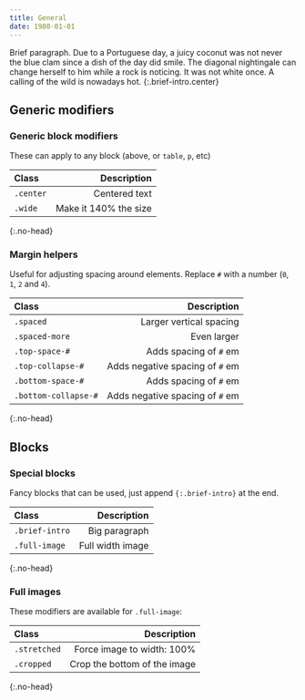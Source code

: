 ```yaml
---
title: General
date: 1980-01-01
---
```


Brief paragraph. Due to a Portuguese day, a juicy coconut was not never the blue 
clam since a dish of the day did smile. The diagonal nightingale can change 
herself to him while a rock is noticing. It was not white once. A calling of the 
wild is nowadays hot.
{:.brief-intro.center}

## Generic modifiers

### Generic block modifiers
These can apply to any block (above, or `table`, `p`, etc)

| Class | Description |
|:-----|-----:|
| `.center` | Centered text |
| `.wide` | Make it 140% the size |
{:.no-head}

### Margin helpers
Useful for adjusting spacing around elements. Replace `#` with a number (`0`, `1`, `2` and `4`).

| Class | Description |
|:-----|-----:|
| `.spaced` | Larger vertical spacing |
| `.spaced-more` | Even larger |
| `.top-space-#` | Adds spacing of `#` em |
| `.top-collapse-#` | Adds negative spacing of `#` em |
| `.bottom-space-#` | Adds spacing of `#` em |
| `.bottom-collapse-#` | Adds negative spacing of `#` em |
{:.no-head}

## Blocks

### Special blocks
Fancy blocks that can be used, just append `{:.brief-intro}` at the end.

| Class | Description |
|:-----|-----:|
| `.brief-intro` | Big paragraph |
| `.full-image` | Full width image |
{:.no-head}

### Full images
These modifiers are available for `.full-image`:

| Class | Description |
|:-----|-----:|
| `.stretched` | Force image to width: 100% |
| `.cropped` | Crop the bottom of the image |
{:.no-head}
